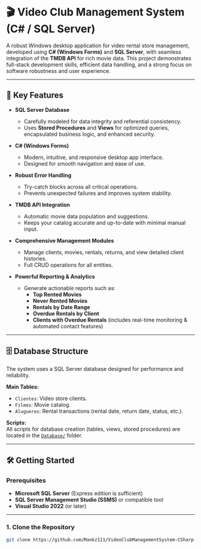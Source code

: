 # 🎬 Video Club Management System (C# / SQL Server)

A robust Windows desktop application for video rental store management, developed using **C# (Windows Forms)** and **SQL Server**, with seamless integration of the **TMDB API** for rich movie data. This project demonstrates full-stack development skills, efficient data handling, and a strong focus on software robustness and user experience.

---

## 🚀 Key Features

- **SQL Server Database**
  - Carefully modeled for data integrity and referential consistency.
  - Uses **Stored Procedures** and **Views** for optimized queries, encapsulated business logic, and enhanced security.

- **C# (Windows Forms)**
  - Modern, intuitive, and responsive desktop app interface.
  - Designed for smooth navigation and ease of use.

- **Robust Error Handling**
  - Try-catch blocks across all critical operations.
  - Prevents unexpected failures and improves system stability.

- **TMDB API Integration**
  - Automatic movie data population and suggestions.
  - Keeps your catalog accurate and up-to-date with minimal manual input.

- **Comprehensive Management Modules**
  - Manage clients, movies, rentals, returns, and view detailed client histories.
  - Full CRUD operations for all entities.

- **Powerful Reporting & Analytics**
  - Generate actionable reports such as:
    - **Top Rented Movies**
    - **Never Rented Movies**
    - **Rentals by Date Range**
    - **Overdue Rentals by Client**
    - **Clients with Overdue Rentals** (includes real-time monitoring & automated contact features)

---

## 🗄️ Database Structure

The system uses a SQL Server database designed for performance and reliability.

**Main Tables:**
- `Clientes`: Video store clients.
- `Filmes`: Movie catalog.
- `Alugueres`: Rental transactions (rental date, return date, status, etc.).

**Scripts:**  
All scripts for database creation (tables, views, stored procedures) are located in the [`Database/`](Database/) folder.

---

## 🛠️ Getting Started

### Prerequisites

- **Microsoft SQL Server** (Express edition is sufficient)
- **SQL Server Management Studio (SSMS)** or compatible tool
- **Visual Studio 2022** (or later)

---

### 1. Clone the Repository

```sh
git clone https://github.com/Mankz111/VideoClubManagementSystem-CSharp-SQL.git


